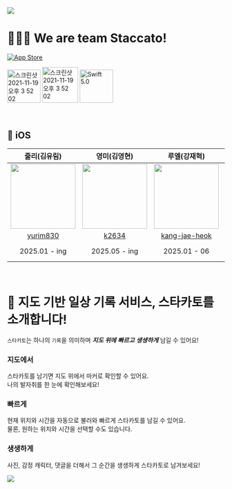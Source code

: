 <img src="https://github.com/user-attachments/assets/ec7c126e-5824-4722-ac9b-f17c868cb142">

<br>

# 🧑‍🤝‍🧑 We are team Staccato!

[![App Store](https://img.shields.io/badge/App_Store-0D96F6?style=for-the-badge&logo=app-store&logoColor=white)](https://apps.apple.com/kr/app/%EC%8A%A4%ED%83%80%EC%B9%B4%ED%86%A0-staccato/id6741481784)

<img width="77" alt="스크린샷 2021-11-19 오후 3 52 02" src="https://img.shields.io/badge/iOS-18.0+-silver"> <img width="83" alt="스크린샷 2021-11-19 오후 3 52 02" src="https://img.shields.io/badge/Xcode-16.4-blue"> <img width="77" alt="Swift 5.0" src="https://img.shields.io/badge/Swift-5.0+-orange">

<br>

## 🍎 iOS
| 줄리(김유림) | 영미(김영현)| 루엘(강재혁) | 규니(정승균) |
|:-:|:-:|:-:|:-:|
|<img width=150 src="https://avatars.githubusercontent.com/u/157277372?v=4">|<img width=150 src="https://avatars.githubusercontent.com/u/62226667?v=4">|<img width=150 src="https://avatars.githubusercontent.com/u/79886603?v=4">|<img width=150 src="https://avatars.githubusercontent.com/u/77708819?v=4">|
|[yurim830](https://github.com/yurim830)|[k2634](https://github.com/k2645)|[kang-jae-heok](https://github.com/kang-jae-heok)|[seunggyun-jeong](https://github.com/seunggyun-jeong)|
|2025.01 - ing | 2025.05 - ing | 2025.01 - 06 | 2025.01 - 2025.05 |

<br>

# 🤩 지도 기반 일상 기록 서비스, 스타카토를 소개합니다!

`스타카토`는 하나의 `기록`을 의미하며 ***지도 위에*** ***빠르고*** ***생생하게*** 남길 수 있어요!

### 지도에서
스타카토를 남기면 지도 위에서 마커로 확인할 수 있어요.  
나의 발자취를 한 눈에 확인해보세요!

### 빠르게
현재 위치와 시간을 자동으로 불러와 빠르게 스타카토를 남길 수 있어요.  
물론, 원하는 위치와 시간을 선택할 수도 있습니다.

### 생생하게
사진, 감정 캐릭터, 댓글을 더해서 그 순간을 생생하게 스타카토로 남겨보세요!

<img src="https://github.com/user-attachments/assets/3565643f-6120-43b4-916e-e8ba93abc348">
